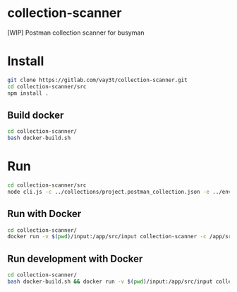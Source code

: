 # collection-scanner

[WIP] Postman collection scanner for busyman

# Install

```bash
git clone https://gitlab.com/vay3t/collection-scanner.git
cd collection-scanner/src
npm install .
```
## Build docker

```bash
cd collection-scanner/
bash docker-build.sh
```

# Run

```bash
cd collection-scanner/src
node cli.js -c ../collections/project.postman_collection.json -e ../environments/project.postman_environment.json -x http://127.0.0.1:8080 -s no-auth
```

## Run with Docker

```bash
cd collection-scanner/
docker run -v $(pwd)/input:/app/src/input collection-scanner -c /app/src/input/project.postman_collection.json -s no-auth
```

## Run development with Docker

```bash
cd collection-scanner/
bash docker-build.sh && docker run -v $(pwd)/input:/app/src/input collection-scanner -c /app/src/input/project.postman_collection.json -s no-auth
```